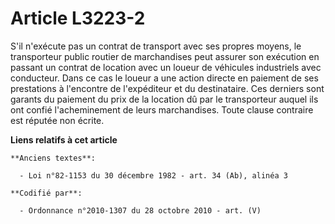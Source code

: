 # Article L3223-2

S'il n'exécute pas un contrat de transport avec ses propres moyens, le transporteur public routier de marchandises peut
assurer son exécution en passant un contrat de location avec un loueur de véhicules industriels avec conducteur. Dans ce cas
le loueur a une action directe en paiement de ses prestations à l'encontre de l'expéditeur et du destinataire. Ces derniers
sont garants du paiement du prix de la location dû par le transporteur auquel ils ont confié l'acheminement de leurs
marchandises. Toute clause contraire est réputée non écrite.

**Liens relatifs à cet article**

	**Anciens textes**:

	  - Loi n°82-1153 du 30 décembre 1982 - art. 34 (Ab), alinéa 3

	**Codifié par**:

	  - Ordonnance n°2010-1307 du 28 octobre 2010 - art. (V)
